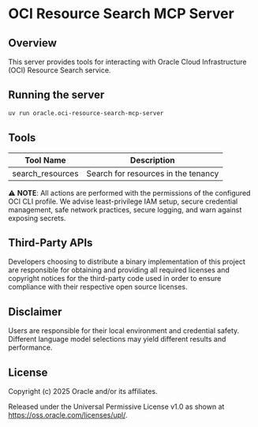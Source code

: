 # OCI Resource Search MCP Server

## Overview

This server provides tools for interacting with Oracle Cloud Infrastructure (OCI) Resource Search service.

## Running the server

```sh
uv run oracle.oci-resource-search-mcp-server
```

## Tools

| Tool Name | Description |
| --- | --- |
| search_resources | Search for resources in the tenancy |


⚠️ **NOTE**: All actions are performed with the permissions of the configured OCI CLI profile. We advise least-privilege IAM setup, secure credential management, safe network practices, secure logging, and warn against exposing secrets.

## Third-Party APIs

Developers choosing to distribute a binary implementation of this project are responsible for obtaining and providing all required licenses and copyright notices for the third-party code used in order to ensure compliance with their respective open source licenses.

## Disclaimer

Users are responsible for their local environment and credential safety. Different language model selections may yield different results and performance.

## License

Copyright (c) 2025 Oracle and/or its affiliates.
 
Released under the Universal Permissive License v1.0 as shown at  
<https://oss.oracle.com/licenses/upl/>.
